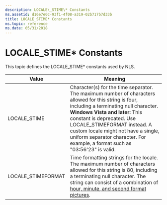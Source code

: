 ```yaml
---
description: LOCALE\_STIME\* Constants
ms.assetid: d16e7e0c-93f1-4f08-a319-02b717b7d33b
title: LOCALE_STIME* Constants
ms.topic: reference
ms.date: 05/31/2018
---
```


# LOCALE\_STIME\* Constants

This topic defines the LOCALE\_STIME\* constants used by NLS.



| Value               | Meaning                                                                                                                                                                                                                                                                                                                                                                                   |
|---------------------|-------------------------------------------------------------------------------------------------------------------------------------------------------------------------------------------------------------------------------------------------------------------------------------------------------------------------------------------------------------------------------------------|
| LOCALE\_STIME       | Character(s) for the time separator. The maximum number of characters allowed for this string is four, including a terminating null character. <br/> **Windows Vista and later:** This constant is deprecated. Use LOCALE\_STIMEFORMAT instead. A custom locale might not have a single, uniform separator character. For example, a format such as "03:56'23" is valid.<br/> |
| LOCALE\_STIMEFORMAT | Time formatting strings for the locale. The maximum number of characters allowed for this string is 80, including a terminating null character. The string can consist of a combination of [hour, minute, and second format pictures](hour--minute--and-second-format-pictures.md).                                                                                                      |



 

 

 




